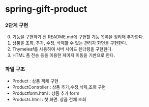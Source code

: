 # spring-gift-product

### 2단계 구현

0. 기능을 구현하기 전 README.md에 구현할 기능 목록을 정리해 추가한다.
1. 상품을 조회, 추가, 수정, 삭제할 수 있는 관리자 화면을 구현한다.
2. Thymeleaf를 사용하여 서버 사이드 렌더링을 구현한다.
3. HTML 폼 전송 등을 이용한 페이지 이동을 기반으로 한다.


### 파일 구조

- Product : 상품 객체 구현
- ProductController : 상품 추가,수정,삭제,조회 구현
- Productform.html : 상품 추가 form
- Products.html : 첫 화면. 상품 전체 조회
